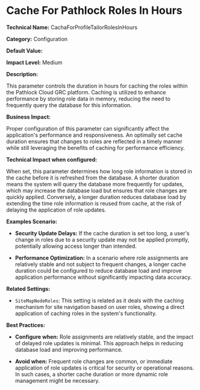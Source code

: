 # Cache For Pathlock Roles In Hours

**Technical Name:** CachaForProfileTailorRolesInHours

**Category:** Configuration

**Default Value:**

**Impact Level:** Medium

**Description:**

This parameter controls the duration in hours for caching the roles within the Pathlock Cloud GRC platform. Caching is utilized to enhance performance by storing role data in memory, reducing the need to frequently query the database for this information.

**Business Impact:**

Proper configuration of this parameter can significantly affect the application's performance and responsiveness. An optimally set cache duration ensures that changes to roles are reflected in a timely manner while still leveraging the benefits of caching for performance efficiency.

**Technical Impact when configured:**

When set, this parameter determines how long role information is stored in the cache before it is refreshed from the database. A shorter duration means the system will query the database more frequently for updates, which may increase the database load but ensures that role changes are quickly applied. Conversely, a longer duration reduces database load by extending the time role information is reused from cache, at the risk of delaying the application of role updates.

**Examples Scenario:**

- **Security Update Delays:** If the cache duration is set too long, a user's change in roles due to a security update may not be applied promptly, potentially allowing access longer than intended.
  
- **Performance Optimization:** In a scenario where role assignments are relatively stable and not subject to frequent changes, a longer cache duration could be configured to reduce database load and improve application performance without significantly impacting data accuracy.

**Related Settings:**

- `SiteMapNodeRoles`: This setting is related as it deals with the caching mechanism for site navigation based on user roles, showing a direct application of caching roles in the system's functionality.

**Best Practices:** 

- **Configure when:** Role assignments are relatively stable, and the impact of delayed role updates is minimal. This approach helps in reducing database load and improving performance.
  
- **Avoid when:** Frequent role changes are common, or immediate application of role updates is critical for security or operational reasons. In such cases, a shorter cache duration or more dynamic role management might be necessary.